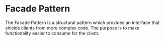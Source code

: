 # Facade Pattern

The Facade Pattern is a structural pattern which provides an interface that shields clients from more complex code. The purpose is to make functionality easier to consume for the client. 